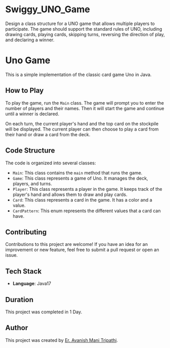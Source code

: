 # Swiggy_UNO_Game
Design a class structure for a UNO game that allows multiple players to participate. The game should support the standard rules of UNO, including drawing cards, playing cards, skipping turns, reversing the direction of play, and declaring a winner.
# Uno Game

This is a simple implementation of the classic card game Uno in Java.

## How to Play

To play the game, run the `Main` class. The game will prompt you to enter the number of players and their names. Then it will start the game and continue until a winner is declared.

On each turn, the current player's hand and the top card on the stockpile will be displayed. The current player can then choose to play a card from their hand or draw a card from the deck.

## Code Structure

The code is organized into several classes:

- `Main`: This class contains the `main` method that runs the game.
- `Game`: This class represents a game of Uno. It manages the deck, players, and turns.
- `Player`: This class represents a player in the game. It keeps track of the player's hand and allows them to draw and play cards.
- `Card`: This class represents a card in the game. It has a color and a value.
- `CardPattern`: This enum represents the different values that a card can have.

## Contributing

Contributions to this project are welcome! If you have an idea for an improvement or new feature, feel free to submit a pull request or open an issue.

## Tech Stack

- **Language**: Java17

## Duration

This project was completed in 1 Day.

## Author

This project was created by [Er. Avanish Mani Tripathi](https://github.com/avanishmani).
